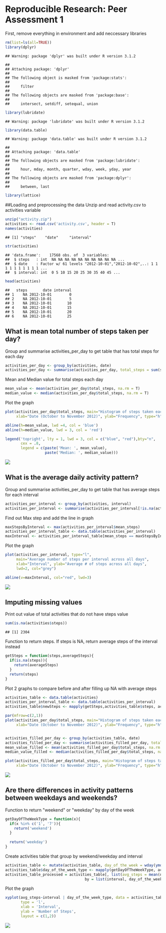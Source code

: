 # Reproducible Research: Peer Assessment 1


First, remove everything in environment and add neccessary libraries

```r
rm(list=ls(all=TRUE)) 
library(dplyr)
```

```
## Warning: package 'dplyr' was built under R version 3.1.2
```

```
## 
## Attaching package: 'dplyr'
## 
## The following object is masked from 'package:stats':
## 
##     filter
## 
## The following objects are masked from 'package:base':
## 
##     intersect, setdiff, setequal, union
```

```r
library(lubridate)
```

```
## Warning: package 'lubridate' was built under R version 3.1.2
```

```r
library(data.table)
```

```
## Warning: package 'data.table' was built under R version 3.1.2
```

```
## 
## Attaching package: 'data.table'
## 
## The following objects are masked from 'package:lubridate':
## 
##     hour, mday, month, quarter, wday, week, yday, year
## 
## The following objects are masked from 'package:dplyr':
## 
##     between, last
```

```r
library(lattice)
```


##Loading and preprocessing the data
Unzip and read activity.csv to activities variable

```r
unzip("activity.zip")
activities <- read.csv('activity.csv', header = T)
names(activities)
```

```
## [1] "steps"    "date"     "interval"
```

```r
str(activities)
```

```
## 'data.frame':	17568 obs. of  3 variables:
##  $ steps   : int  NA NA NA NA NA NA NA NA NA NA ...
##  $ date    : Factor w/ 61 levels "2012-10-01","2012-10-02",..: 1 1 1 1 1 1 1 1 1 1 ...
##  $ interval: int  0 5 10 15 20 25 30 35 40 45 ...
```

```r
head(activities)
```

```
##   steps       date interval
## 1    NA 2012-10-01        0
## 2    NA 2012-10-01        5
## 3    NA 2012-10-01       10
## 4    NA 2012-10-01       15
## 5    NA 2012-10-01       20
## 6    NA 2012-10-01       25
```

## What is mean total number of steps taken per day?
Group and summarise activities_per_day to get table that has total steps for each day

```r
activities_per_day <- group_by(activities, date)
activities_per_day <- summarise(activities_per_day, total_steps = sum(steps))
```

Mean and Median value for total steps each day

```r
mean_value <- mean(activities_per_day$total_steps, na.rm = T)
median_value <- median(activities_per_day$total_steps, na.rm = T)
```

Plot the graph

```r
plot(activities_per_day$total_steps, main="Histogram of steps taken each day", 
     xlab="Date (October to November 2012)", ylab="Frequency", type="h", lwd=4, col="grey")

abline(h=mean_value, lwd =4, col = 'blue')
abline(h=median_value, lwd = 3, col = 'red')

legend('topright', lty = 1, lwd = 3, col = c("blue", "red"),bty="n",
       cex = .8, 
       legend = c(paste('Mean: ', mean_value),
                  paste('Median: ', median_value)))
```

![](PA1_template_files/figure-html/unnamed-chunk-5-1.png) 


## What is the average daily activity pattern?
Group and summarise activities_per_day to get table that has average steps for each interval

```r
activities_per_interval <- group_by(activities, interval)
activities_per_interval <- summarise(activities_per_interval[!is.na(activities_per_interval$steps),], mean_steps = mean(steps))
```

Find out Max step and add the line in graph

```r
maxStepsByInterval <- max(activities_per_interval$mean_steps)
activities_per_interval_table <- data.table(activities_per_interval)
maxInterval <- activities_per_interval_table[mean_steps == maxStepsByInterval]$interval
```

Plot the graph

```r
plot(activities_per_interval, type="l",
     main="Average number of steps per interval across all days", 
     xlab="Interval", ylab="Average # of steps across all days", 
     lwd=2, col="grey")

abline(v=maxInterval, col="red", lwd=3)
```

![](PA1_template_files/figure-html/unnamed-chunk-8-1.png) 

## Imputing missing values
Print out value of total activities that do not have steps value

```r
sum(is.na(activities$steps))
```

```
## [1] 2304
```

Function to return steps. If steps is NA, return average steps of the interval instead

```r
getSteps = function(steps,averageSteps){
  if(is.na(steps)){
    return(averageSteps)
  }
  return(steps)
}
```

Plot 2 graphs to compare before and after filling up NA with average steps

```r
activities_table <- data.table(activities)
activities_per_interval_table <- data.table(activities_per_interval)
activities_table$newSteps <- mapply(getSteps,activities_table$steps, activities_per_interval_table$mean_steps)

par(mfrow=c(2,1))
plot(activities_per_day$total_steps, main="Histogram of steps taken each day", 
     xlab="Date (October to November 2012)", ylab="Frequency", type="h", lwd=4, col="grey")


activities_filled_per_day <- group_by(activities_table, date)
activities_filled_per_day <- summarise(activities_filled_per_day, total_steps = sum(newSteps))
mean_value_filled <- mean(activities_filled_per_day$total_steps, na.rm = T)
median_value_filled <- median(activities_filled_per_day$total_steps, na.rm = T)

plot(activities_filled_per_day$total_steps, main="Histogram of steps taken each day", 
     xlab="Date (October to November 2012)", ylab="Frequency", type="h", lwd=4, col="grey")
```

![](PA1_template_files/figure-html/unnamed-chunk-11-1.png) 

## Are there differences in activity patterns between weekdays and weekends?
Function to return "weekend" or "weekday" by day of the week

```r
getDayOfTheWeekType = function(x){
  if(x %in% c('1', '7')){
    return('weekend')
  }
  
  return('weekday')
}
```

Create activities table that group by weekend/weekday and interval

```r
activities_table <- mutate(activities_table, day_of_the_week = wday(ymd(date)))
activities_table$day_of_the_week_type <- mapply(getDayOfTheWeekType, activities_table$day_of_the_week)
activities_table_processed = activities_table[, list(avg_steps = mean(newSteps, na.rm = T)), 
                                    by = list(interval, day_of_the_week_type)]
```

Plot the graph

```r
xyplot(avg_steps~interval | day_of_the_week_type, data = activities_table_processed,
       type = 'l',
       xlab = 'Interval',
       ylab = 'Number of Steps',
       layout = c(1,2))
```

![](PA1_template_files/figure-html/unnamed-chunk-14-1.png) 

